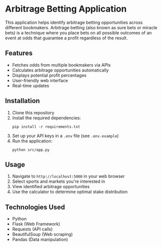 # Arbitrage Betting Application

This application helps identify arbitrage betting opportunities across different bookmakers. Arbitrage betting (also known as sure bets or miracle bets) is a technique where you place bets on all possible outcomes of an event at odds that guarantee a profit regardless of the result.

## Features

- Fetches odds from multiple bookmakers via APIs
- Calculates arbitrage opportunities automatically
- Displays potential profit percentages
- User-friendly web interface
- Real-time updates

## Installation

1. Clone this repository
2. Install the required dependencies:
   ```
   pip install -r requirements.txt
   ```
3. Set up your API keys in a `.env` file (see `.env.example`)
4. Run the application:
   ```
   python src/app.py
   ```

## Usage

1. Navigate to `http://localhost:5000` in your web browser
2. Select sports and markets you're interested in
3. View identified arbitrage opportunities
4. Use the calculator to determine optimal stake distribution

## Technologies Used

- Python
- Flask (Web Framework)
- Requests (API calls)
- BeautifulSoup (Web scraping)
- Pandas (Data manipulation)
